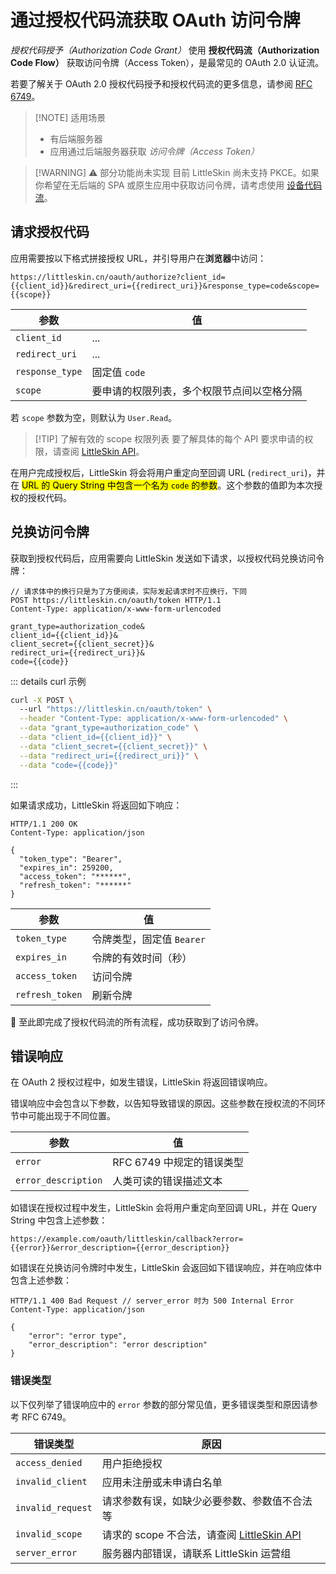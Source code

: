 # 通过授权代码流获取 OAuth 访问令牌

<!--@include: ../for-experts.template.md-->

_授权代码授予（Authorization Code Grant）_ 使用 **授权代码流（Authorization Code Flow）** 获取访问令牌（Access Token），是最常见的 OAuth 2.0 认证流。

若要了解关于 OAuth 2.0 授权代码授予和授权代码流的更多信息，请参阅 [RFC 6749](https://datatracker.ietf.org/doc/html/rfc6749)。

> [!NOTE] 适用场景
>
> - 有后端服务器
> - 应用通过后端服务器获取 _访问令牌（Access Token）_

> [!WARNING] ⚠ 部分功能尚未实现
> 目前 LittleSkin 尚未支持 PKCE。如果你希望在无后端的 SPA 或原生应用中获取访问令牌，请考虑使用 [设备代码流](./device-authorization-grant.md)。

## 请求授权代码

应用需要按以下格式拼接授权 URL，并引导用户在**浏览器**中访问：

```plain
https://littleskin.cn/oauth/authorize?client_id={{client_id}}&redirect_uri={{redirect_uri}}&response_type=code&scope={{scope}}
```

| 参数            | 值                                         |
| --------------- | ------------------------------------------ |
| `client_id`     | ...                                        |
| `redirect_uri`  | ...                                        |
| `response_type` | 固定值 `code`                              |
| `scope`         | 要申请的权限列表，多个权限节点间以空格分隔 |

若 `scope` 参数为空，则默认为 `User.Read`。

> [!TIP] 了解有效的 scope 权限列表
> 要了解具体的每个 API 要求申请的权限，请查阅 [LittleSkin API](../api.md)。

在用户完成授权后，LittleSkin 将会将用户重定向至回调 URL (`redirect_uri`)，并在 <mark>URL 的 Query String 中包含一个名为 `code` 的参数</mark>。这个参数的值即为本次授权的授权代码。

## 兑换访问令牌

获取到授权代码后，应用需要向 LittleSkin 发送如下请求，以授权代码兑换访问令牌：

```http
// 请求体中的换行只是为了方便阅读，实际发起请求时不应换行，下同
POST https://littleskin.cn/oauth/token HTTP/1.1
Content-Type: application/x-www-form-urlencoded

grant_type=authorization_code&
client_id={{client_id}}&
client_secret={{client_secret}}&
redirect_uri={{redirect_uri}}&
code={{code}}
```

::: details curl 示例

```bash
curl -X POST \ 
  --url "https://littleskin.cn/oauth/token" \
  --header "Content-Type: application/x-www-form-urlencoded" \
  --data "grant_type=authorization_code" \
  --data "client_id={{client_id}}" \
  --data "client_secret={{client_secret}}" \
  --data "redirect_uri={{redirect_uri}}" \
  --data "code={{code}}"
```

:::

如果请求成功，LittleSkin 将返回如下响应：

```http
HTTP/1.1 200 OK
Content-Type: application/json

{
  "token_type": "Bearer",
  "expires_in": 259200,
  "access_token": "******",
  "refresh_token": "******"
}
```

| 参数            | 值                        |
| --------------- | ------------------------- |
| `token_type`    | 令牌类型，固定值 `Bearer` |
| `expires_in`    | 令牌的有效时间（秒）      |
| `access_token`  | 访问令牌                  |
| `refresh_token` | 刷新令牌                  |

🎉 至此即完成了授权代码流的所有流程，成功获取到了访问令牌。

## 错误响应

在 OAuth 2 授权过程中，如发生错误，LittleSkin 将返回错误响应。

错误响应中会包含以下参数，以告知导致错误的原因。这些参数在授权流的不同环节中可能出现于不同位置。

| 参数                | 值                        |
| ------------------- | ------------------------- |
| `error`             | RFC 6749 中规定的错误类型 |
| `error_description` | 人类可读的错误描述文本    |

如错误在授权过程中发生，LittleSkin 会将用户重定向至回调 URL，并在 Query String 中包含上述参数：

```plain
https://example.com/oauth/littleskin/callback?error={{error}}&error_description={{error_description}}
```

如错误在兑换访问令牌时中发生，LittleSkin 会返回如下错误响应，并在响应体中包含上述参数：

```http
HTTP/1.1 400 Bad Request // server_error 时为 500 Internal Error
Content-Type: application/json

{
    "error": "error type",
    "error_description": "error description"
}
```

### 错误类型

以下仅列举了错误响应中的 `error` 参数的部分常见值，更多错误类型和原因请参考 RFC 6749。

| 错误类型          | 原因                                                    |
| ----------------- | ------------------------------------------------------- |
| `access_denied`   | 用户拒绝授权                                            |
| `invalid_client`  | 应用未注册或未申请白名单                                |
| `invalid_request` | 请求参数有误，如缺少必要参数、参数值不合法等            |
| `invalid_scope`   | 请求的 scope 不合法，请查阅 [LittleSkin API](../api.md) |
| `server_error`    | 服务器内部错误，请联系 LittleSkin 运营组                |
